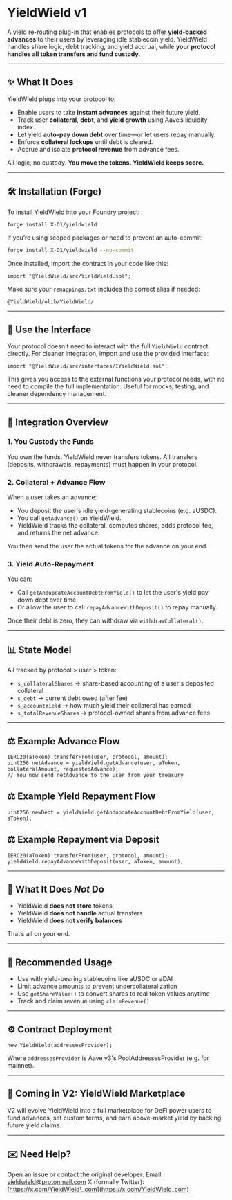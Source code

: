# YieldWield v1

A yield re-routing plug-in that enables protocols to offer **yield-backed advances** to their users by leveraging idle stablecoin yield. YieldWield handles share logic, debt tracking, and yield accrual, while **your protocol handles all token transfers and fund custody**.

---

## ✨ What It Does

YieldWield plugs into your protocol to:

* Enable users to take **instant advances** against their future yield.
* Track user **collateral**, **debt**, and **yield growth** using Aave’s liquidity index.
* Let yield **auto-pay down debt** over time—or let users repay manually.
* Enforce **collateral lockups** until debt is cleared.
* Accrue and isolate **protocol revenue** from advance fees.

All logic, no custody.
**You move the tokens. YieldWield keeps score.**

---

## 🛠️ Installation (Forge)

To install YieldWield into your Foundry project:

```bash
forge install X-O1/yieldwield
```

If you’re using scoped packages or need to prevent an auto-commit:

```bash
forge install X-O1/yieldwield --no-commit
```

Once installed, import the contract in your code like this:

```solidity
import "@YieldWield/src/YieldWield.sol";
```

Make sure your `remappings.txt` includes the correct alias if needed:

```
@YieldWield/=lib/YieldWield/
```

---

## 📡 Use the Interface

Your protocol doesn't need to interact with the full `YieldWield` contract directly. For cleaner integration, import and use the provided interface:

```solidity
import "@YieldWield/src/interfaces/IYieldWield.sol";
```

This gives you access to the external functions your protocol needs, with no need to compile the full implementation. Useful for mocks, testing, and cleaner dependency management.

---

## 🚀 Integration Overview

### 1. You Custody the Funds

You own the funds. YieldWield never transfers tokens. All transfers (deposits, withdrawals, repayments) must happen in your protocol.

### 2. Collateral + Advance Flow

When a user takes an advance:

* You deposit the user's idle yield-generating stablecoins (e.g. aUSDC).
* You call `getAdvance()` on YieldWield.
* YieldWield tracks the collateral, computes shares, adds protocol fee, and returns the net advance.

You then send the user the actual tokens for the advance on your end.

### 3. Yield Auto-Repayment

You can:

* Call `getAndupdateAccountDebtFromYield()` to let the user's yield pay down debt over time.
* Or allow the user to call `repayAdvanceWithDeposit()` to repay manually.

Once their debt is zero, they can withdraw via `withdrawCollateral()`.

---

## 📊 State Model

All tracked by protocol > user > token:

* `s_collateralShares` → share-based accounting of a user's deposited collateral
* `s_debt` → current debt owed (after fee)
* `s_accountYield` → how much yield their collateral has earned
* `s_totalRevenueShares` → protocol-owned shares from advance fees

---

## ⚖️ Example Advance Flow

```solidity
IERC20(aToken).transferFrom(user, protocol, amount);
uint256 netAdvance = yieldWield.getAdvance(user, aToken, collateralAmount, requestedAdvance);
// You now send netAdvance to the user from your treasury
```

## ⚖️ Example Yield Repayment Flow

```solidity
uint256 newDebt = yieldWield.getAndupdateAccountDebtFromYield(user, aToken);
```

## ⚖️ Example Repayment via Deposit

```solidity
IERC20(aToken).transferFrom(user, protocol, amount);
yieldWield.repayAdvanceWithDeposit(user, aToken, amount);
```

---

## 🚫 What It Does *Not* Do

* YieldWield **does not store** tokens
* YieldWield **does not handle** actual transfers
* YieldWield **does not verify balances**

That’s all on your end.

---

## 🌟 Recommended Usage

* Use with yield-bearing stablecoins like aUSDC or aDAI
* Limit advance amounts to prevent undercollateralization
* Use `getShareValue()` to convert shares to real token values anytime
* Track and claim revenue using `claimRevenue()`

---

## ⚙️ Contract Deployment

```solidity
new YieldWield(addressesProvider);
```

Where `addressesProvider` is Aave v3's PoolAddressesProvider (e.g. for mainnet).

---

## 🔮 Coming in V2: YieldWield Marketplace

V2 will evolve YieldWield into a full marketplace for DeFi power users to fund advances, set custom terms, and earn above-market yield by backing future yield claims.

---

## ✉️ Need Help?

Open an issue or contact the original developer:
Email: [yieldwield@protonmail.com](mailto:yieldwield@protonmail.com)
X (formally Twitter): [https://x.com/YieldWield\_com](https://x.com/YieldWield_com)
